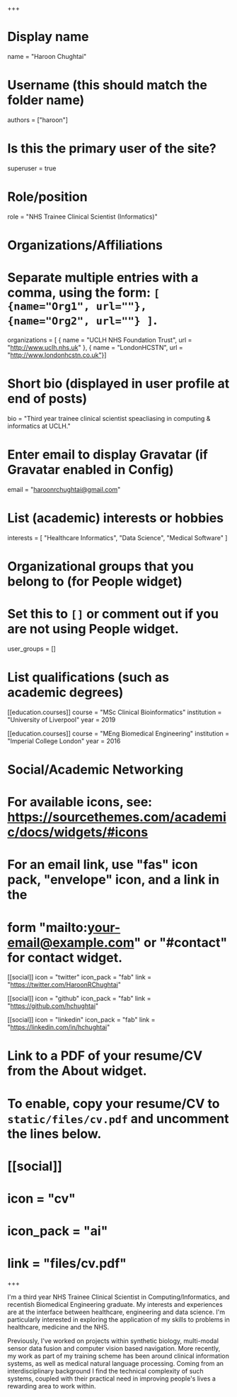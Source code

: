 +++
# Display name
name = "Haroon Chughtai"

# Username (this should match the folder name)
authors = ["haroon"]

# Is this the primary user of the site?
superuser = true

# Role/position
role = "NHS Trainee Clinical Scientist (Informatics)"

# Organizations/Affiliations
#   Separate multiple entries with a comma, using the form: `[ {name="Org1", url=""}, {name="Org2", url=""} ]`.
organizations = [ { name = "UCLH NHS Foundation Trust", url = "http://www.uclh.nhs.uk" },
                    { name = "LondonHCSTN", url = "http://www.londonhcstn.co.uk"}]

# Short bio (displayed in user profile at end of posts)
bio = "Third year trainee clinical scientist speacliasing in computing & informatics at UCLH."

# Enter email to display Gravatar (if Gravatar enabled in Config)
email = "haroonrchughtai@gmail.com"

# List (academic) interests or hobbies
interests = [
    "Healthcare Informatics",
    "Data Science",
    "Medical Software"
]

# Organizational groups that you belong to (for People widget)
#   Set this to `[]` or comment out if you are not using People widget.
user_groups = []

# List qualifications (such as academic degrees)
[[education.courses]]
  course = "MSc Clinical Bioinformatics"
  institution = "University of Liverpool"
  year = 2019

[[education.courses]]
  course = "MEng Biomedical Engineering"
  institution = "Imperial College London"
  year = 2016

# Social/Academic Networking
# For available icons, see: https://sourcethemes.com/academic/docs/widgets/#icons
#   For an email link, use "fas" icon pack, "envelope" icon, and a link in the
#   form "mailto:your-email@example.com" or "#contact" for contact widget.

[[social]]
  icon = "twitter"
  icon_pack = "fab"
  link = "https://twitter.com/HaroonRChughtai"

[[social]]
  icon = "github"
  icon_pack = "fab"
  link = "https://github.com/hchughtai"

[[social]]
  icon = "linkedin"
  icon_pack = "fab"
  link = "https://linkedin.com/in/hchughtai"

# Link to a PDF of your resume/CV from the About widget.
# To enable, copy your resume/CV to `static/files/cv.pdf` and uncomment the lines below.
# [[social]]
#   icon = "cv"
#   icon_pack = "ai"
#   link = "files/cv.pdf"

+++

I'm a third year NHS Trainee Clinical Scientist in Computing/Informatics, and recentish  Biomedical Engineering graduate. My interests and experiences are at the interface between healthcare, engineering and data science. I'm particularly interested in exploring the application of my skills to problems in healthcare, medicine and the NHS.

Previously, I've worked on projects within synthetic biology, multi-modal sensor data fusion and computer vision based navigation. More recently, my work as part of my training scheme has been around clinical information systems, as well as medical natural language processing. Coming from an interdisciplinary background I find the technical complexity of such systems, coupled with their practical need in improving people's lives a rewarding area to work within.

